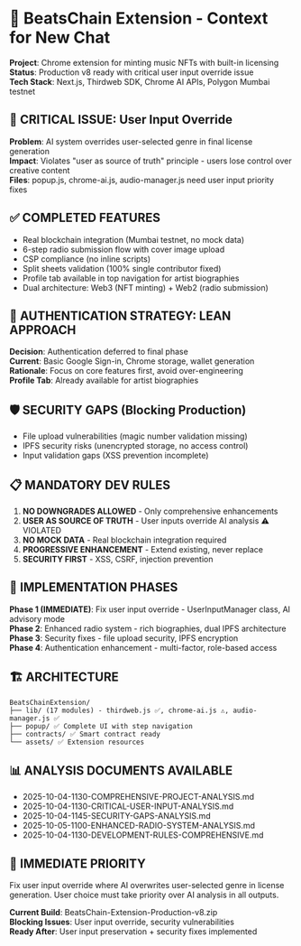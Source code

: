 # 🎵 BeatsChain Extension - Context for New Chat

**Project**: Chrome extension for minting music NFTs with built-in licensing  
**Status**: Production v8 ready with critical user input override issue  
**Tech Stack**: Next.js, Thirdweb SDK, Chrome AI APIs, Polygon Mumbai testnet  

## 🚨 CRITICAL ISSUE: User Input Override
**Problem**: AI system overrides user-selected genre in final license generation  
**Impact**: Violates "user as source of truth" principle - users lose control over creative content  
**Files**: popup.js, chrome-ai.js, audio-manager.js need user input priority fixes  

## ✅ COMPLETED FEATURES
- Real blockchain integration (Mumbai testnet, no mock data)
- 6-step radio submission flow with cover image upload
- CSP compliance (no inline scripts)
- Split sheets validation (100% single contributor fixed)
- Profile tab available in top navigation for artist biographies
- Dual architecture: Web3 (NFT minting) + Web2 (radio submission)

## 🔐 AUTHENTICATION STRATEGY: LEAN APPROACH
**Decision**: Authentication deferred to final phase  
**Current**: Basic Google Sign-in, Chrome storage, wallet generation  
**Rationale**: Focus on core features first, avoid over-engineering  
**Profile Tab**: Already available for artist biographies  

## 🛡️ SECURITY GAPS (Blocking Production)
- File upload vulnerabilities (magic number validation missing)
- IPFS security risks (unencrypted storage, no access control)
- Input validation gaps (XSS prevention incomplete)

## 📋 MANDATORY DEV RULES
1. **NO DOWNGRADES ALLOWED** - Only comprehensive enhancements
2. **USER AS SOURCE OF TRUTH** - User inputs override AI analysis ⚠️ VIOLATED
3. **NO MOCK DATA** - Real blockchain integration required
4. **PROGRESSIVE ENHANCEMENT** - Extend existing, never replace
5. **SECURITY FIRST** - XSS, CSRF, injection prevention

## 🎯 IMPLEMENTATION PHASES
**Phase 1 (IMMEDIATE)**: Fix user input override - UserInputManager class, AI advisory mode  
**Phase 2**: Enhanced radio system - rich biographies, dual IPFS architecture  
**Phase 3**: Security fixes - file upload security, IPFS encryption  
**Phase 4**: Authentication enhancement - multi-factor, role-based access  

## 🏗️ ARCHITECTURE
```
BeatsChainExtension/
├── lib/ (17 modules) - thirdweb.js ✅, chrome-ai.js ⚠️, audio-manager.js ✅
├── popup/ ✅ Complete UI with step navigation
├── contracts/ ✅ Smart contract ready
└── assets/ ✅ Extension resources
```

## 📊 ANALYSIS DOCUMENTS AVAILABLE
- 2025-10-04-1130-COMPREHENSIVE-PROJECT-ANALYSIS.md
- 2025-10-04-1130-CRITICAL-USER-INPUT-ANALYSIS.md  
- 2025-10-04-1145-SECURITY-GAPS-ANALYSIS.md
- 2025-10-05-1100-ENHANCED-RADIO-SYSTEM-ANALYSIS.md
- 2025-10-04-1130-DEVELOPMENT-RULES-COMPREHENSIVE.md

## 🚀 IMMEDIATE PRIORITY
Fix user input override where AI overwrites user-selected genre in license generation. User choice must take priority over AI analysis in all outputs.

**Current Build**: BeatsChain-Extension-Production-v8.zip  
**Blocking Issues**: User input override, security vulnerabilities  
**Ready After**: User input preservation + security fixes implemented